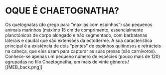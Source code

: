 # OQUE É CHAETOGNATHA?
Os quetognatas (do grego para “maxilas com espinhos”) são pequenos animais marinhos (máximo 15 cm de comprimento, essencialmente planctónicos de corpo alongado e não segmentado, com barbatanas laterais e caudal que são extensões da ectoderme. A sua característica principal é a existência de dois “pentes” de espinhos quitinosos e retrácteis na cabeça, que eles usam para capturar as suas presas (são carnívoros). Conhece-se apenas um pequeno número de espécies (pouco mais de 120) agrupadas no filo Chaetognatha, em mais de vinte gêneros.![[MEB_back.png]]